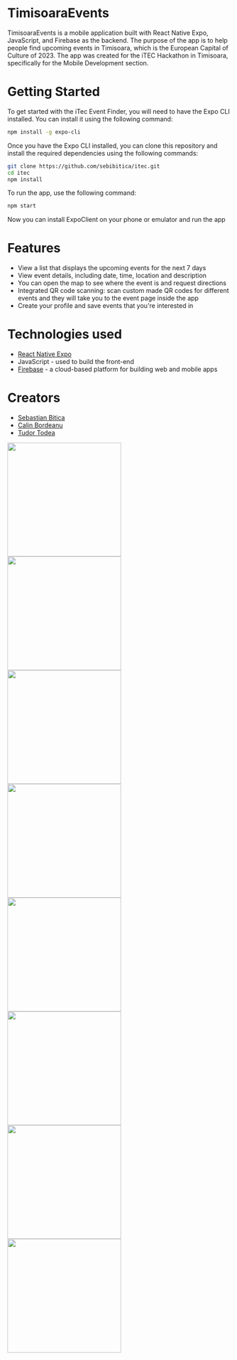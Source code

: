 # TimisoaraEvents

TimisoaraEvents is a mobile application built with React Native Expo, JavaScript, and Firebase as the backend. The purpose of the app is to help people find upcoming events in Timisoara, which is the European Capital of Culture of 2023. The app was created for the iTEC Hackathon in Timisoara, specifically for the Mobile Development section.

# Getting Started

To get started with the iTec Event Finder, you will need to have the Expo CLI installed. You can install it using the following command:

```bash
npm install -g expo-cli
```
Once you have the Expo CLI installed, you can clone this repository and install the required dependencies using the following commands:
```bash
git clone https://github.com/sebibitica/itec.git
cd itec
npm install
```

To run the app, use the following command:
```bash
npm start
```

Now you can install ExpoClient on your phone or emulator and run the app

# Features
- View a list that displays the upcoming events for the next 7 days
- View event details, including date, time, location and description
- You can open the map to see where the event is and request directions
- Integrated QR code scanning: scan custom made QR codes for different events and they will take you to the event page inside the app
- Create your profile and save events that you're interested in

# Technologies used
- [React Native Expo](https://expo.dev/)
- JavaScript - used to build the front-end
- [Firebase](https://firebase.google.com/) - a cloud-based platform for building web and mobile apps

# Creators
- [Sebastian Bitica](https://www.linkedin.com/in/sebastianbitica/)
- [Calin Bordeanu](https://www.linkedin.com/in/calin-bordeanu-39b44b251/)
- [Tudor Todea](https://www.linkedin.com/in/tudor-todea-591718240/)

<div>
<img src="screenshots/1.png" width=256/>
<img src="screenshots/2.jpg" width=256/>
<img src="screenshots/3.jpg" width=256/>
</div>

<div>
<img src="screenshots/4.jpg" width=256/>
<img src="screenshots/5.jpg" width=256/>
<img src="screenshots/6.jpg" width=256/>
</div>

<div>
<img src="screenshots/7.jpg" width=256/>
<img src="screenshots/8.jpg" width=256/>
</div>
